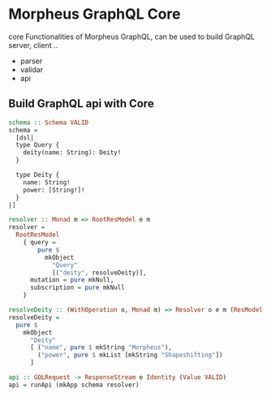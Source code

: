 # Morpheus GraphQL Core

core Functionalities of Morpheus GraphQL, can be used to build GraphQL server, client ..

- parser
- validar
- api

## Build GraphQL api with Core

```hs
schema :: Schema VALID
schema =
  [dsl|
  type Query {
    deity(name: String): Deity!
  }

  type Deity {
    name: String!
    power: [String!]!
  }
|]

resolver :: Monad m => RootResModel e m
resolver =
  RootResModel
    { query =
        pure $
          mkObject
            "Query"
            [("deity", resolveDeity)],
      mutation = pure mkNull,
      subscription = pure mkNull
    }

resolveDeity :: (WithOperation o, Monad m) => Resolver o e m (ResModel o e m)
resolveDeity =
  pure $
    mkObject
      "Deity"
      [ ("name", pure $ mkString "Morpheus"),
        ("power", pure $ mkList [mkString "Shapeshifting"])
      ]

api :: GQLRequest -> ResponseStream e Identity (Value VALID)
api = runApi (mkApp schema resolver)
```
